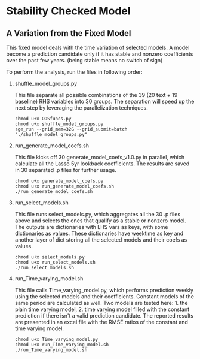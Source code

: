 # Stability Checked Model
## A Variation from the Fixed Model

This fixed model deals with the time variation of selected models.
A model become a prediction candidate only if it has stable and nonzero coefficients over
the past few years. (being stable means no switch of sign)

To perform the analysis, run the files in following order:
1. shuffle_model_groups.py
    
    This file separate all possible combinations of the 39 (20 text + 19 baseline) RHS variables into 30 groups.
    The separation will speed up the next step by leveraging the parallelization techniques.
    
    ```
    chmod u+x OOSfuncs.py
    chmod u+x shuffle_model_groups.py
    sge_run --grid_mem=32G --grid_submit=batch "./shuffle_model_groups.py"
    ```
    
2. run_generate_model_coefs.sh
    
    This file kicks off 30 generate_model_coefs_v1.0.py in parallel, which calculate all the Lasso 5yr lookback coefficients.
    The results are saved in 30 separated .p files for further usage.
    
    ```
    chmod u+x generate_model_coefs.py
    chmod u+x run_generate_model_coefs.sh
    ./run_generate_model_coefs.sh
    ```
    
3. run_select_models.sh
    
    This file runs select_models.py, which aggregates all the 30 .p files above and selects the ones that
    qualify as a stable or nonzero model.
    The outputs are dictionaries with LHS vars as keys, with some dictionaries as values. 
    These dictionaries have weektime as key and another layer of dict storing all the selected models and their coefs as values.

    ```
    chmod u+x select_models.py
    chmod u+x run_select_models.sh
    ./run_select_models.sh
    ```
    
4. run_Time_varying_model.sh
    
    This file calls Time_varying_model.py, which performs prediction weekly using the selected models
    and their coefficients. Constant models of the same period are calculated as well.
    Two models are tested here: 1. the plain time varying model, 2. time varying model filled with the constant prediction 
    if there isn't a valid prediction candidate. 
    The reported results are presented in an excel file with the RMSE ratios of the constant and time varying model.

    ```
    chmod u+x Time_varying_model.py
    chmod u+x run_Time_varying_model.sh
    ./run_Time_varying_model.sh
    ```
